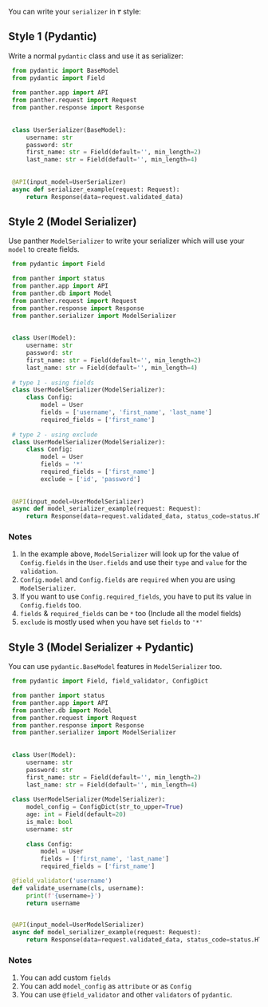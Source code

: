 You can write your `serializer` in ۳ style:


## Style 1 (Pydantic)
Write a normal `pydantic` class and use it as serializer:

   ```python
    from pydantic import BaseModel
    from pydantic import Field
    
    from panther.app import API
    from panther.request import Request
    from panther.response import Response
    
    
    class UserSerializer(BaseModel):
        username: str
        password: str
        first_name: str = Field(default='', min_length=2)
        last_name: str = Field(default='', min_length=4)
    
    
    @API(input_model=UserSerializer)
    async def serializer_example(request: Request):
        return Response(data=request.validated_data)
   ```

## Style 2 (Model Serializer)
Use panther `ModelSerializer` to write your serializer which will use your `model` to create fields.

   ```python
    from pydantic import Field

    from panther import status
    from panther.app import API
    from panther.db import Model
    from panther.request import Request
    from panther.response import Response
    from panther.serializer import ModelSerializer
    
    
    class User(Model):
        username: str
        password: str
        first_name: str = Field(default='', min_length=2)
        last_name: str = Field(default='', min_length=4)
    
    # type 1 - using fields
    class UserModelSerializer(ModelSerializer):
        class Config:
            model = User
            fields = ['username', 'first_name', 'last_name']
            required_fields = ['first_name']
    
    # type 2 - using exclude
    class UserModelSerializer(ModelSerializer):
        class Config:
            model = User
            fields = '*'
            required_fields = ['first_name']
            exclude = ['id', 'password']
    
    
    @API(input_model=UserModelSerializer)
    async def model_serializer_example(request: Request):
        return Response(data=request.validated_data, status_code=status.HTTP_202_ACCEPTED)
   ```

### Notes
1. In the example above, `ModelSerializer` will look up for the value of `Config.fields` in the `User.fields` and use their `type` and `value` for the `validation`.
2. `Config.model` and `Config.fields` are `required` when you are using `ModelSerializer`.
3. If you want to use `Config.required_fields`, you have to put its value in `Config.fields` too.
4. `fields` & `required_fields` can be `*` too (Include all the model fields)
5. `exclude` is mostly used when you have set `fields` to `'*'`



## Style 3 (Model Serializer + Pydantic)

You can use `pydantic.BaseModel` features in `ModelSerializer` too.

   ```python
    from pydantic import Field, field_validator, ConfigDict

    from panther import status
    from panther.app import API
    from panther.db import Model
    from panther.request import Request
    from panther.response import Response
    from panther.serializer import ModelSerializer
    
    
    class User(Model):
        username: str
        password: str
        first_name: str = Field(default='', min_length=2)
        last_name: str = Field(default='', min_length=4)
    
    class UserModelSerializer(ModelSerializer):
        model_config = ConfigDict(str_to_upper=True)
        age: int = Field(default=20)
        is_male: bool
        username: str
    
        class Config:
            model = User
            fields = ['first_name', 'last_name']
            required_fields = ['first_name']

    @field_validator('username')
    def validate_username(cls, username):
        print(f'{username=}')
        return username

    
    @API(input_model=UserModelSerializer)
    async def model_serializer_example(request: Request):
        return Response(data=request.validated_data, status_code=status.HTTP_202_ACCEPTED)
   ```

### Notes
1. You can add custom `fields` 
2. You can add `model_config` as `attribute` or as `Config`
3. You can use `@field_validator` and other `validators` of `pydantic`.
 

